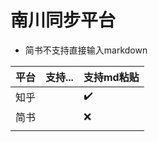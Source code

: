 # 南川同步平台

- 简书不支持直接输入markdown

| 平台  | 支持... | 支持md粘贴             |
| --- | ----- | ------------------ |
| 知乎  |       | :heavy_check_mark: |
| 简书  |       | :x:                |
|     |       |                    |
